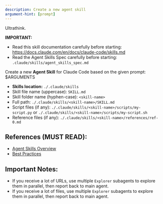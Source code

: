 ```yaml
---
description: Create a new agent skill
argument-hint: [prompt]
---
```


Ultrathink.

**IMPORTANT:** 
- Read this skill documentation carefully before starting: https://docs.claude.com/en/docs/claude-code/skills.md
- Read the Agent Skills Spec carefully before starting: `.claude/skills/agent_skills_spec.md`

Create a new **Agent Skill** for Claude Code based on the given prompt:
<prompt>$ARGUMENTS</prompt>

- **Skills location:** `./.claude/skills`
- Skill file name (uppercase): `SKILL.md`
- Skill folder name (hyphen-case): `<skill-name>`
- Full path: `./.claude/skills/<skill-name>/SKILL.md`
- Script files (if any): `./.claude/skills/<skill-name>/scripts/my-script.py` or `./.claude/skills/<skill-name>/scripts/my-script.sh`
- Reference files (if any): `./.claude/skills/<skill-name>/references/ref-0.md`

## References (MUST READ):
- [Agent Skills Overview](https://docs.claude.com/en/docs/agents-and-tools/agent-skills/overview.md)
- [Best Practices](https://docs.claude.com/en/docs/agents-and-tools/agent-skills/best-practices.md)

## Important Notes:
- If you receive a lot of URLs, use multiple `Explorer` subagents to explore them in parallel, then report back to main agent.
- If you receive a lot of files, use multiple `Explorer` subagents to explore them in parallel, then report back to main agent.